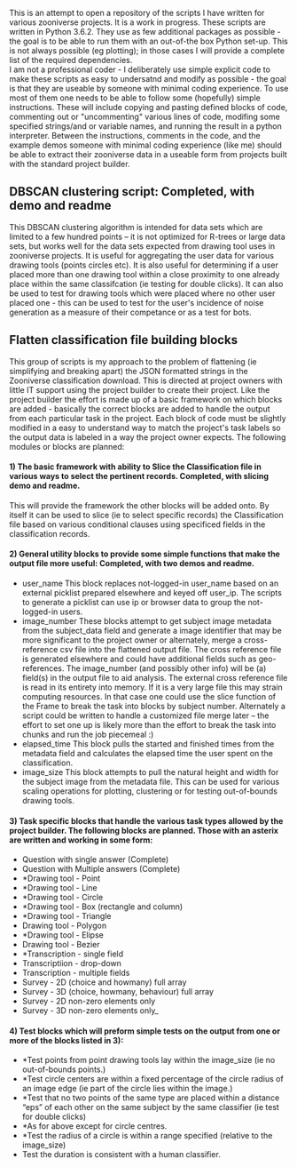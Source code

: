 This is an attempt to open a repository of the scripts I have written for various zooniverse projects.
It is a work in progress.
These scripts are written in Python 3.6.2.  They use as few additional packages as possible - the goal is to be able to run them with an out-of-the box Python set-up.  This is not always possible (eg plotting); in those cases I will provide a complete list of the required dependencies.  
I am not a professional coder - I deliberately use simple explicit code to make these scripts as easy to undersatnd and modify as possible - the goal is that they are useable by someone with minimal coding experience. To use most of them one needs to be able to follow some (hopefully) simple instructions.  These will include copying and pasting defined blocks of code, commenting out or "uncommenting" various lines of code, modifing some specified strings/and or variable names, and running the result in a python interpreter. Between the instructions, comments in the code, and the example demos someone with minimal coding experience (like me) should be able to extract their zooniverse data in a useable form from projects built with the standard project builder.

## DBSCAN clustering script: Completed, with demo and readme

This DBSCAN clustering algorithm is intended for data sets which are limited to a few hundred points – it is not optimized for R-trees or large data sets, but works well for the data sets expected from drawing tool uses in zooniverse projects.
It is useful for aggregating the user data for various drawing tools (points circles etc). It is also useful for determining if a user placed more than one drawing tool within a close proximity to one already place within the same classifcation (ie testing for double clicks). It can also be used to test for drawing tools which were placed where no other user placed one - this can be used to test for the user's incidence of noise generation as a measure of their competance or as a test for bots.

## Flatten classification file building blocks

This group of scripts is my approach to the problem of flattening (ie simplifying and breaking apart) the JSON formatted strings in the Zooniverse classification download.  This is directed at project owners with little IT support using the project builder to create their project. Like the project builder the effort is made up of a basic framework on which blocks are added - basically the correct blocks are added to handle the output from each particular task in the project. Each block of code must be slightly modified in a easy to understand way to match the project's task labels so the output data is labeled in a way the project owner expects.
The following modules or blocks are planned:
#### 1) The basic framework with ability to Slice the Classification file in various ways to select the pertinent records. Completed, with slicing demo and readme.
This will provide the framework the other blocks will be added onto. By itself it can be used to slice (ie to select specific records) the Classification file based on various conditional clauses using specificed fields in the classification records.

#### 2) General utility blocks to provide some simple functions that make the output file more useful: Completed, with two demos and readme. 
  -	user_name This block replaces not-logged-in user_name based on an external picklist prepared elsewhere and keyed off user_ip.  The scripts to generate a picklist can use ip or browser data to group the not-logged-in users.
  -	image_number These blocks attempt to get subject image metadata from the subject_data field and generate a image identifier that may be more significant to the project owner or alternately, merge a cross-reference csv file into the flattened output file. The cross reference file is generated elsewhere and could have additional fields such as geo-references. The image_number (and possibly other info) will be (a) field(s) in the output file to aid analysis.  The external cross reference file is read in its entirety into memory.  If it is a very large file this may strain computing resources.  In that case one could use the slice function of the Frame to break the task into blocks by subject number.  Alternately a script could be written to handle a customized file merge later – the effort to set one up is likely more than the effort to break the task into chunks and run the job piecemeal :)
  -	elapsed_time This block pulls the started and finished times from the metadata field and calculates the elapsed time the user spent on the classification.
  -	image_size This block attempts to pull the natural height and width for the subject image from the metadata file. This can be used for various scaling operations for plotting, clustering or for testing out-of-bounds drawing tools.

#### 3) Task specific blocks that handle the various task types allowed by the project builder.  The following blocks are planned. Those with an asterix are written and working in some form:
- Question with single answer (Complete)
- Question with Multiple answers (Complete)
- *Drawing tool - Point
- *Drawing tool - Line
- *Drawing tool - Circle
- *Drawing tool - Box (rectangle and column)
- *Drawing tool - Triangle
- Drawing tool - Polygon
- *Drawing tool - Elipse
- Drawing tool - Bezier
- *Transcription - single field
- Transcriptiion - drop-down
- Transcription - multiple fields
- Survey - 2D (choice and howmany) full array
- Survey - 3D (choice, howmany, behaviour) full array
- Survey - 2D non-zero elements only
- Survey - 3D non-zero elements only_

#### 4) Test blocks which will preform simple tests on the output from one or more of the blocks listed in 3):
-	*Test points from point drawing tools lay within the image_size (ie no out-of-bounds points.)
-	*Test circle centers are within a fixed percentage of the circle radius of an image edge (ie part of the circle lies within the image.)
-	*Test that no two points of the same type are placed within a distance “eps” of each other on the same subject by the same classifier (ie test for double clicks)
-	*As for above except for circle centres.
-	*Test the radius of a circle is within a range specified (relative to the image_size)
-	Test the duration is consistent with a human classifier.







